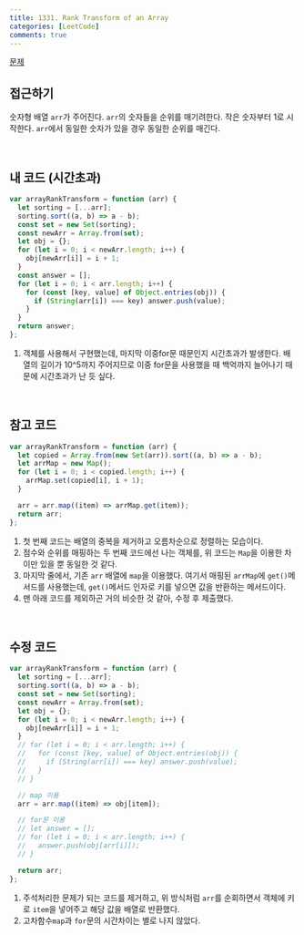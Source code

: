 ```yaml
---
title: 1331. Rank Transform of an Array
categories: [LeetCode]
comments: true
---
```


[문제](https://leetcode.com/problems/rank-transform-of-an-array/)

## 접근하기

숫자형 배열 `arr`가 주어진다. `arr`의 숫자들을 순위를 매기려한다. 작은 숫자부터 1로 시작한다. `arr`에서 동일한 숫자가 있을 경우 동일한 순위를 매긴다.

<br>

## 내 코드 (시간초과)

```js
var arrayRankTransform = function (arr) {
  let sorting = [...arr];
  sorting.sort((a, b) => a - b);
  const set = new Set(sorting);
  const newArr = Array.from(set);
  let obj = {};
  for (let i = 0; i < newArr.length; i++) {
    obj[newArr[i]] = i + 1;
  }
  const answer = [];
  for (let i = 0; i < arr.length; i++) {
    for (const [key, value] of Object.entries(obj)) {
      if (String(arr[i]) === key) answer.push(value);
    }
  }
  return answer;
};
```

1. 객체를 사용해서 구현했는데, 마지막 이중for문 때문인지 시간초과가 발생한다.
   배열의 길이가 10^5까지 주어지므로 이중 for문을 사용했을 때 백억까지 늘어나기 때문에 시간초과가 난 듯 싶다.

<br>

## 참고 코드

```js
var arrayRankTransform = function (arr) {
  let copied = Array.from(new Set(arr)).sort((a, b) => a - b);
  let arrMap = new Map();
  for (let i = 0; i < copied.length; i++) {
    arrMap.set(copied[i], i + 1);
  }

  arr = arr.map((item) => arrMap.get(item));
  return arr;
};
```

1. 첫 번째 코드는 배열의 중복을 제거하고 오름차순으로 정렬하는 모습이다.
2. 점수와 순위를 매핑하는 두 번째 코드에선 나는 객체를, 위 코드는 `Map`을 이용한 차이만 있을 뿐 동일한 것 같다.
3. 마지막 줄에서, 기존 `arr` 배열에 `map`을 이용했다. 여기서 매핑된 `arrMap`에 `get()`메서드를 사용했는데, `get()`메서드 인자로 키를 넣으면 값을 반환하는 메서드이다.
4. 맨 아래 코드를 제외하곤 거의 비슷한 것 같아, 수정 후 제출했다.

<br>

## 수정 코드

```js
var arrayRankTransform = function (arr) {
  let sorting = [...arr];
  sorting.sort((a, b) => a - b);
  const set = new Set(sorting);
  const newArr = Array.from(set);
  let obj = {};
  for (let i = 0; i < newArr.length; i++) {
    obj[newArr[i]] = i + 1;
  }
  // for (let i = 0; i < arr.length; i++) {
  //   for (const [key, value] of Object.entries(obj)) {
  //     if (String(arr[i]) === key) answer.push(value);
  //   }
  // }

  // map 이용
  arr = arr.map((item) => obj[item]);

  // for문 이용
  // let answer = [];
  // for (let i = 0; i < arr.length; i++) {
  //   answer.push(obj[arr[i]]);
  // }

  return arr;
};
```

1. 주석처리한 문제가 되는 코드를 제거하고, 위 방식처럼 `arr`를 순회하면서 객체에 키로 `item`을 넣어주고 해당 값을 배열로 반환했다.
2. 고차함수`map`과 `for`문의 시간차이는 별로 나지 않았다.
